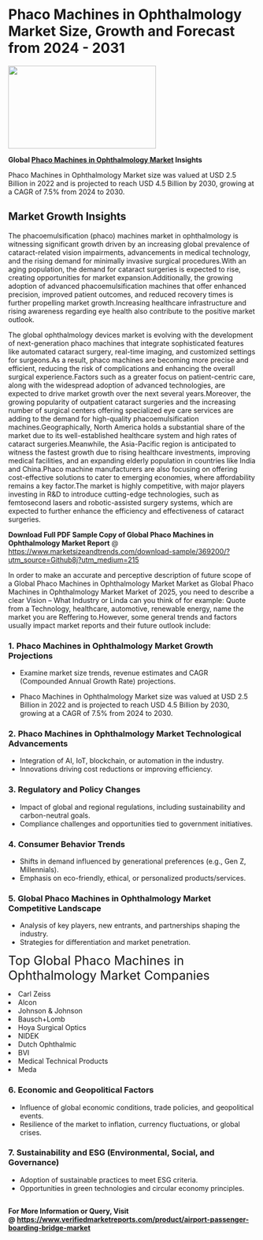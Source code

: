 <H1>Phaco Machines in Ophthalmology Market Size, Growth and Forecast from 2024 - 2031</H1><img class="aligncenter size-medium wp-image-584254" src="https://thirdeyenews.in/wp-content/uploads/2024/09/Global-Market-Research-300x168.jpeg" alt="" width="300" height="168" /><p><strong>Global&nbsp;<a href="https://www.marketsizeandtrends.com/download-sample/369200/?utm_source=Github8j?utm_medium=215">Phaco Machines in Ophthalmology Market</a> Insights</strong></p><p>Phaco Machines in Ophthalmology Market size was valued at USD 2.5 Billion in 2022 and is projected to reach USD 4.5 Billion by 2030, growing at a CAGR of 7.5% from 2024 to 2030.</p><p><h2>Market Growth Insights</h2> <p>The phacoemulsification (phaco) machines market in ophthalmology is witnessing significant growth driven by an increasing global prevalence of cataract-related vision impairments, advancements in medical technology, and the rising demand for minimally invasive surgical procedures.With an aging population, the demand for cataract surgeries is expected to rise, creating opportunities for market expansion.Additionally, the growing adoption of advanced phacoemulsification machines that offer enhanced precision, improved patient outcomes, and reduced recovery times is further propelling market growth.Increasing healthcare infrastructure and rising awareness regarding eye health also contribute to the positive market outlook.</p> <p>The global ophthalmology devices market is evolving with the development of next-generation phaco machines that integrate sophisticated features like automated cataract surgery, real-time imaging, and customized settings for surgeons.As a result, phaco machines are becoming more precise and efficient, reducing the risk of complications and enhancing the overall surgical experience.Factors such as a greater focus on patient-centric care, along with the widespread adoption of advanced technologies, are expected to drive market growth over the next several years.Moreover, the growing popularity of outpatient cataract surgeries and the increasing number of surgical centers offering specialized eye care services are adding to the demand for high-quality phacoemulsification machines.Geographically, North America holds a substantial share of the market due to its well-established healthcare system and high rates of cataract surgeries.Meanwhile, the Asia-Pacific region is anticipated to witness the fastest growth due to rising healthcare investments, improving medical facilities, and an expanding elderly population in countries like India and China.Phaco machine manufacturers are also focusing on offering cost-effective solutions to cater to emerging economies, where affordability remains a key factor.The market is highly competitive, with major players investing in R&D to introduce cutting-edge technologies, such as femtosecond lasers and robotic-assisted surgery systems, which are expected to further enhance the efficiency and effectiveness of cataract surgeries.<p><span class=""><strong>Download Full PDF Sample Copy of Global Phaco Machines in Ophthalmology Market Report</strong> @ <a href="https://www.marketsizeandtrends.com/download-sample/369200/?utm_source=Github8j?utm_medium=215" target="_blank">https://www.marketsizeandtrends.com/download-sample/369200/?utm_source=Github8j?utm_medium=215</a></span></p><p>In order to make an accurate and perceptive description of future scope of a Global&nbsp;Phaco Machines in Ophthalmology Market Market as Global&nbsp;Phaco Machines in Ophthalmology Market Market of 2025, you need to describe a clear Vision &ndash; What Industry or Linda can you think of for example: Quote from a Technology, healthcare, automotive, renewable energy, name the market you are Reffering to.However, some general trends and factors usually impact market reports and their future outlook include:</p><h3>1.&nbsp;<strong>Phaco Machines in Ophthalmology Market Growth Projections</strong></h3><ul><li>Examine market size trends, revenue estimates and CAGR (Compounded Annual Growth Rate) projections.</li><li><p>Phaco Machines in Ophthalmology Market size was valued at USD 2.5 Billion in 2022 and is projected to reach USD 4.5 Billion by 2030, growing at a CAGR of 7.5% from 2024 to 2030.</p></li></ul><h3>2.&nbsp;<strong>Phaco Machines in Ophthalmology Market Technological Advancements</strong></h3><ul><li>Integration of AI, IoT, blockchain, or automation in the industry.</li><li>Innovations driving cost reductions or improving efficiency.</li></ul><h3>3.&nbsp;<strong>Regulatory and Policy Changes</strong></h3><ul><li>Impact of global and regional regulations, including sustainability and carbon-neutral goals.</li><li>Compliance challenges and opportunities tied to government initiatives.</li></ul><h3>4.&nbsp;<strong>Consumer Behavior Trends</strong></h3><ul><li>Shifts in demand influenced by generational preferences (e.g., Gen Z, Millennials).</li><li>Emphasis on eco-friendly, ethical, or personalized products/services.</li></ul><h3>5.&nbsp;<strong>Global Phaco Machines in Ophthalmology Market Competitive Landscape</strong></h3><ul><li>Analysis of key players, new entrants, and partnerships shaping the industry.</li><li>Strategies for differentiation and market penetration.</li></ul><p data-pm-slice="1 1 []"><span style="color: inherit; font-family: inherit; font-size: 25px;">Top Global Phaco Machines in Ophthalmology Market Companies</span></p><div class="" data-test-id=""><p><li>Carl Zeiss</li><li> Alcon</li><li> Johnson & Johnson</li><li> Bausch+Lomb</li><li> Hoya Surgical Optics</li><li> NIDEK</li><li> Dutch Ophthalmic</li><li> BVI</li><li> Medical Technical Products</li><li> Meda</li></p></div><h3>6.&nbsp;<strong>Economic and Geopolitical Factors</strong></h3><ul><li>Influence of global economic conditions, trade policies, and geopolitical events.</li><li>Resilience of the market to inflation, currency fluctuations, or global crises.</li></ul><h3>7.&nbsp;<strong>Sustainability and ESG (Environmental, Social, and Governance)</strong></h3><ul><li>Adoption of sustainable practices to meet ESG criteria.</li><li>Opportunities in green technologies and circular economy principles.</li></ul><h2><strong style="font-size: 14px;">For More Information or Query, Visit @&nbsp;</strong><a style="background-color: #ffffff; font-size: 14px;" href="https://www.marketsizeandtrends.com/report/phaco-machines-in-ophthalmology-market/" target="_blank">https://www.verifiedmarketreports.com/product/airport-passenger-boarding-bridge-market</a></h2>